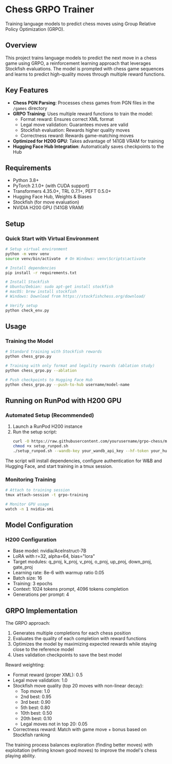 # Chess GRPO Trainer

Training language models to predict chess moves using Group Relative Policy Optimization (GRPO).

## Overview

This project trains language models to predict the next move in a chess game using GRPO, a reinforcement learning approach that leverages Stockfish evaluations. The model is prompted with chess game sequences and learns to predict high-quality moves through multiple reward functions.

## Key Features

- **Chess PGN Parsing**: Processes chess games from PGN files in the `/games` directory
- **GRPO Training**: Uses multiple reward functions to train the model:
  - Format reward: Ensures correct XML format
  - Legal move validation: Guarantees moves are valid
  - Stockfish evaluation: Rewards higher quality moves
  - Correctness reward: Rewards game-matching moves
- **Optimized for H200 GPU**: Takes advantage of 141GB VRAM for training
- **Hugging Face Hub Integration**: Automatically saves checkpoints to the Hub

## Requirements

- Python 3.8+
- PyTorch 2.1.0+ (with CUDA support)
- Transformers 4.35.0+, TRL 0.7.1+, PEFT 0.5.0+
- Hugging Face Hub, Weights & Biases
- Stockfish (for move evaluation)
- NVIDIA H200 GPU (141GB VRAM)

## Setup

### Quick Start with Virtual Environment

```bash
# Setup virtual environment
python -m venv venv
source venv/bin/activate  # On Windows: venv\Scripts\activate

# Install dependencies
pip install -r requirements.txt

# Install Stockfish
# Ubuntu/Debian: sudo apt-get install stockfish
# macOS: brew install stockfish
# Windows: Download from https://stockfishchess.org/download/

# Verify setup
python check_env.py
```

## Usage

### Training the Model

```bash
# Standard training with Stockfish rewards
python chess_grpo.py

# Training with only format and legality rewards (ablation study)
python chess_grpo.py --ablation

# Push checkpoints to Hugging Face Hub
python chess_grpo.py --push-to-hub username/model-name
```

## Running on RunPod with H200 GPU

### Automated Setup (Recommended)

1. Launch a RunPod H200 instance
2. Run the setup script:
   ```bash
   curl -O https://raw.githubusercontent.com/yourusername/grpo-chess/main/setup_runpod.sh
   chmod +x setup_runpod.sh
   ./setup_runpod.sh --wandb-key your_wandb_api_key --hf-token your_huggingface_token --hub-repo yourusername/chess-grpo-h200
   ```

The script will install dependencies, configure authentication for W&B and Hugging Face, and start training in a tmux session.

### Monitoring Training

```bash
# Attach to training session
tmux attach-session -t grpo-training

# Monitor GPU usage
watch -n 1 nvidia-smi
```

## Model Configuration

### H200 Configuration

- Base model: nvidia/AceInstruct-7B
- LoRA with r=32, alpha=64, bias="lora"
- Target modules: q_proj, k_proj, v_proj, o_proj, up_proj, down_proj, gate_proj
- Learning rate: 8e-6 with warmup ratio 0.05
- Batch size: 16
- Training: 3 epochs
- Context: 1024 tokens prompt, 4096 tokens completion
- Generations per prompt: 4

## GRPO Implementation

The GRPO approach:
1. Generates multiple completions for each chess position
2. Evaluates the quality of each completion with reward functions
3. Optimizes the model by maximizing expected rewards while staying close to the reference model
4. Uses validation checkpoints to save the best model

Reward weighting:
- Format reward (proper XML): 0.5
- Legal move validation: 1.0
- Stockfish move quality (top 20 moves with non-linear decay):
  - Top move: 1.0
  - 2nd best: 0.95
  - 3rd best: 0.90
  - 5th best: 0.80
  - 10th best: 0.50
  - 20th best: 0.10
  - Legal moves not in top 20: 0.05
- Correctness reward: Match with game move + bonus based on Stockfish ranking

The training process balances exploration (finding better moves) with exploitation (refining known good moves) to improve the model's chess playing ability.